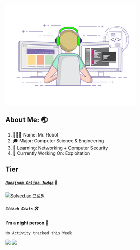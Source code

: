 <img align="center" alt="GIF" src=https://github.com/yoonBot/yoonBot/blob/main/coding.gif width="408" height="318" />

## About Me: :earth_asia:

1. 👨🏻‍💻 Name: Mr. Robot 
2. 🎓 Major: Computer Science & Engineering
3. :seedling: Learning: Networking + Computer Security 
4. 🦾 Currently Working On: Exploitation

## Tier

##### **[`Baekjoon Online Judge`](https://www.acmicpc.net/user/yoonbot)** :brain:

[![Solved.ac 프로필](https://github-readme-solvedac-hyp3rflow.vercel.app/api/?handle=mr_robot)](https://solved.ac/profile/mr_robot)

##### **`Github Stats`** 🛠️

**I'm a night person 🌙**
<!--START_SECTION:waka-->
```text
No Activity tracked this Week
```
<!--END_SECTION:waka-->

<p>
  <img height="180em" src="https://github-readme-stats.vercel.app/api?username=yoonBot&show_icons=true&hide_border=true&&count_private=true&include_all_commits=true&theme=tokyonight" />
  <img height="180em" src="https://github-readme-stats.vercel.app/api/top-langs/?username=yoonBot&exclude_rep=KNN-Image-Classification&show_icons=true&hide_border=true&layout=compact&langs_count=8&theme=tokyonight" />
</p>
         
